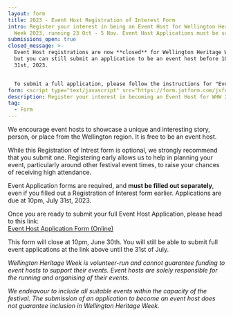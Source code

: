 ```yaml
---
layout: form
title: 2023 - Event Host Registration of Interest Form
intro: Register your interest in being an Event Host for Wellington Heritage
  Week 2023, running 23 Oct - 5 Nov. Event Host Applications must be submitted separately.
submissions_open: true
closed_message: >-
  Event Host registrations are now **closed** for Wellington Heritage Week 2023,
  but you can still submit an application to be an event host before 10pm July
  31st, 2023.


  To submit a full application, please follow the instructions for "Event Host Applications" above.
form: <script type="text/javascript" src="https://form.jotform.com/jsform/231418715901857"></script>
description: Register your interest in becoming an Event Host for WHW 2023.
tag:
  - Form
---
```

We encourage event hosts to showcase a unique and interesting story, person, or place from the Wellington region. It is free to be an event host.

While this Registration of Intrest form is optional, we strongly recommend that you submit one. Registering early allows us to help in planning your event, particularly around other festival event times, to raise your chances of receiving high attendance.

Event Application forms are required, and **must be filled out separately**, even if you filled out a Registration of Interest form earlier. Applications are due at 10pm, July 31st, 2023.

Once you are ready to submit your full Event Host Application, please head to this link:\
[Event Host Application Form (Online)](https://wellingtonheritageweek.co.nz/form/2023-event-host-application-form/)

This form will close at 10pm, June 30th. You will still be able to submit full event applications at the link above until the 31st of July.

*Wellington Heritage Week is volunteer-run and cannot guarantee funding to event hosts to support their events. Event hosts are solely responsible for the running and organising of their events.*

*We endeavour to include all suitable events within the capacity of the festival. The submission of an application to become an event host does not guarantee inclusion in Wellington Heritage Week.*
